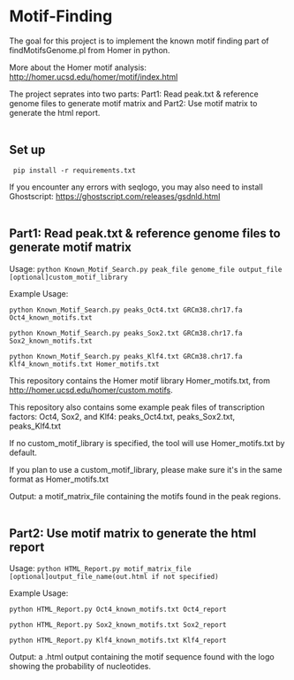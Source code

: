 # Motif-Finding
The goal for this project is to implement the known motif finding part of findMotifsGenome.pl from Homer in python.

More about the Homer motif analysis: http://homer.ucsd.edu/homer/motif/index.html

The project seprates into two parts: Part1: Read peak.txt & reference genome files to generate motif matrix and Part2: Use motif matrix to generate the html report.
<br/><br/>


## Set up
``` pip install -r requirements.txt```

If you encounter any errors with seqlogo, you may also need to install Ghostscript: https://ghostscript.com/releases/gsdnld.html
<br/><br/>
## Part1: Read peak.txt & reference genome files to generate motif matrix
Usage: ```python Known_Motif_Search.py peak_file genome_file output_file [optional]custom_motif_library```

Example Usage:

```python Known_Motif_Search.py peaks_Oct4.txt GRCm38.chr17.fa Oct4_known_motifs.txt```

```python Known_Motif_Search.py peaks_Sox2.txt GRCm38.chr17.fa Sox2_known_motifs.txt```

```python Known_Motif_Search.py peaks_Klf4.txt GRCm38.chr17.fa Klf4_known_motifs.txt Homer_motifs.txt```

This repository contains the Homer motif library Homer_motifs.txt, from http://homer.ucsd.edu/homer/custom.motifs.

This repository also contains some example peak files of transcription factors: Oct4, Sox2, and Klf4: peaks_Oct4.txt, peaks_Sox2.txt, peaks_Klf4.txt

If no custom_motif_library is specified, the tool will use Homer_motifs.txt by default.

If you plan to use a custom_motif_library, please make sure it's in the same format as Homer_motifs.txt

Output: a motif_matrix_file containing the motifs found in the peak regions.
<br/><br/>

## Part2: Use motif matrix to generate the html report
Usage: ```python HTML_Report.py motif_matrix_file [optional]output_file_name(out.html if not specified)```

Example Usage:

```python HTML_Report.py Oct4_known_motifs.txt Oct4_report```

```python HTML_Report.py Sox2_known_motifs.txt Sox2_report```

```python HTML_Report.py Klf4_known_motifs.txt Klf4_report```

Output: a .html output containing the motif sequence found with the logo showing the probability of nucleotides. 
<br/><br/>

